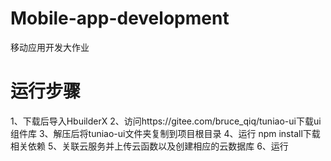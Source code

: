 # Mobile-app-development
移动应用开发大作业

# 运行步骤
1、下载后导入HbuilderX
2、访问https://gitee.com/bruce_qiq/tuniao-ui下载ui组件库
3、解压后将tuniao-ui文件夹复制到项目根目录
4、运行 npm install下载相关依赖
5、关联云服务并上传云函数以及创建相应的云数据库
6、运行
